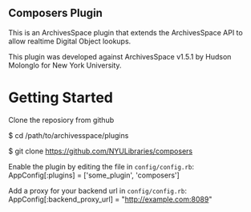 Composers Plugin
-----------------------------------

This is an ArchivesSpace plugin that extends the ArchivesSpace API to allow realtime Digital Object lookups.

This plugin was developed against ArchivesSpace v1.5.1 by Hudson Molonglo for New York University.


# Getting Started

Clone the reposiory from github


  $ cd /path/to/archivesspace/plugins 

  $ git clone https://github.com/NYULibraries/composers

Enable the plugin by editing the file in `config/config.rb`:
  AppConfig[:plugins] = ['some_plugin', 'composers']

Add a proxy for your backend url  in `config/config.rb`:
  AppConfig[:backend_proxy_url] = "http://example.com:8089"


